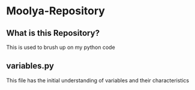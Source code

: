 # Moolya-Repository
## What is this Repository?
This is used to brush up on my python code

## variables.py
This file has the initial understanding of variables and their characteristics
